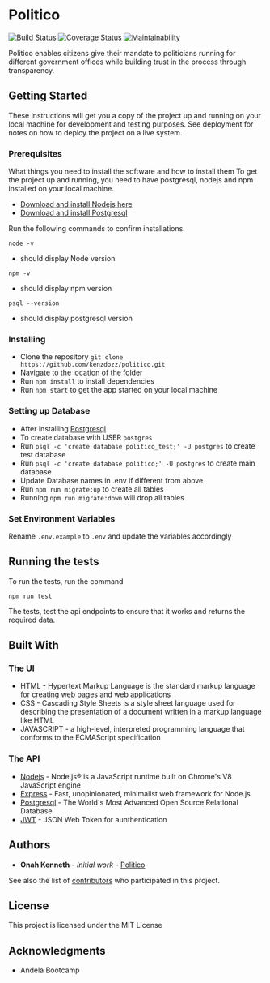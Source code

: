 # Politico

[![Build Status](https://travis-ci.org/kenzdozz/politico.svg?branch=develop)](https://travis-ci.org/kenzdozz/politico)
[![Coverage Status](https://coveralls.io/repos/github/kenzdozz/politico/badge.svg)](https://coveralls.io/github/kenzdozz/politico)
[![Maintainability](https://api.codeclimate.com/v1/badges/58c047a8fb7d4959ddfa/maintainability)](https://codeclimate.com/github/kenzdozz/politico/maintainability)

Politico enables citizens give their mandate to politicians running for different government offices while building trust in the process through transparency.


## Getting Started

These instructions will get you a copy of the project up and running on your local machine for development and testing purposes. See deployment for notes on how to deploy the project on a live system.


### Prerequisites

What things you need to install the software and how to install them
To get the project up and running, you need to have postgresql, nodejs and npm installed on your local machine.
- [Download and install Nodejs here](https://nodejs.org/en/download/)
- [Download and install Postgresql](https://www.postgresql.org/download/)

Run the following commands to confirm installations.
```
node -v
```
 - should display Node version
```
npm -v
```
 - should display npm version
```
psql --version
```
 - should display postgresql version


### Installing

 - Clone the repository `git clone https://github.com/kenzdozz/politico.git`
 - Navigate to the location of the folder
 - Run `npm install` to install dependencies
 - Run `npm start` to get the app started on your local machine

### Setting up Database
  - After installing [Postgresql](https://www.postgresql.org/download/)
  - To create database with USER `postgres`
  - Run `psql -c 'create database politico_test;' -U postgres` to create test database
  - Run `psql -c 'create database politico;' -U postgres` to create main database
  - Update Database names in .env if different from above
  - Run `npm run migrate:up` to create all tables
  - Running `npm run migrate:down` will drop all tables

### Set Environment Variables
Rename `.env.example` to `.env` and update the variables accordingly


## Running the tests

To run the tests, run the command
```
npm run test
```
The tests, test the api endpoints to ensure that it works and returns the required data.


## Built With

 ### The UI
* HTML - Hypertext Markup Language is the standard markup language for creating web pages and web applications
* CSS - Cascading Style Sheets is a style sheet language used for describing the presentation of a document written in a markup language like HTML
* JAVASCRIPT - a high-level, interpreted programming language that conforms to the ECMAScript specification

 ### The API
* [Nodejs](https://nodejs.org/en/) - Node.js® is a JavaScript runtime built on Chrome's V8 JavaScript engine
* [Express](https://expressjs.com/) - Fast, unopinionated, minimalist web framework for Node.js
* [Postgresql](https://www.postgresql.org/) - The World's Most Advanced Open Source Relational Database
* [JWT](https://www.npmjs.com/package/jsonwebtoken) - JSON Web Token for aunthentication

## Authors

* **Onah Kenneth** - *Initial work* - [Politico](https://github.com/kenzdozz/politico)

See also the list of [contributors](https://github.com/kenzdozz/politico/contributors) who participated in this project.

## License

This project is licensed under the MIT License

## Acknowledgments

* Andela Bootcamp
